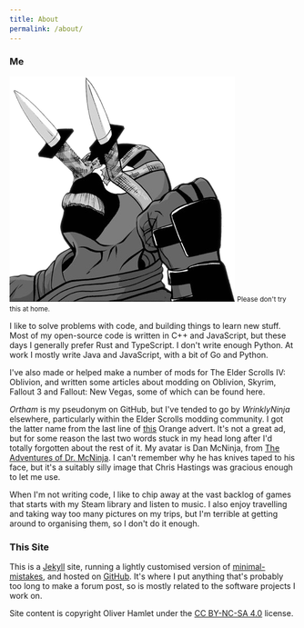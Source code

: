 ```yaml
---
title: About
permalink: /about/
---
```


### Me

<img class="portrait" alt="my avatar" src="/assets/images/me.png">
<small class="portrait">Please don't try this at home.</small>

I like to solve problems with code, and building things to learn new stuff. Most
of my open-source code is written in C++ and JavaScript, but these days I
generally prefer Rust and TypeScript. I don't write enough Python. At work I
mostly write Java and JavaScript, with a bit of Go and Python.

I've also made or helped make a number of mods for The Elder Scrolls IV:
Oblivion, and written some articles about modding on Oblivion, Skyrim, Fallout 3
and Fallout: New Vegas, some of which can be found here.

*Ortham* is my pseudonym on GitHub, but I've tended to go by *WrinklyNinja*
elsewhere, particularly within the Elder Scrolls modding community. I got the
latter name from the last line of
[this](https://www.youtube.com/watch?v=V2jDTufS5WY) Orange advert. It's not a
great ad, but for some reason the last two words stuck in my head long after I'd
totally forgotten about the rest of it. My avatar is Dan McNinja, from [The
Adventures of Dr. McNinja](http://drmcninja.com/). I can't remember why he has
knives taped to his face, but it's a suitably silly image that Chris Hastings
was gracious enough to let me use.

When I'm not writing code, I like to chip away at the vast backlog of games that
starts with my Steam library and listen to music. I also enjoy travelling and
taking way too many pictures on my trips, but I'm terrible at getting around to
organising them, so I don't do it enough.

### This Site

This is a [Jekyll](http://jekyllrb.com/) site, running a lightly customised
version of [minimal-mistakes](https://mmistakes.github.io/minimal-mistakes), and
hosted on [GitHub](https://github.com/Ortham/Ortham.github.io). It's
where I put anything that's probably too long to make a forum post, so is mostly
related to the software projects I work on.

Site content is copyright Oliver Hamlet under the [CC BY-NC-SA 4.0](https://creativecommons.org/licenses/by-nc-sa/4.0/) license.
